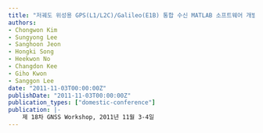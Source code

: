 ```yaml
---
title: "저궤도 위성용 GPS(L1/L2C)/Galileo(E1B) 통합 수신 MATLAB 소프트웨어 개발"
authors:
- Chongwon Kim
- Sungyong Lee
- Sanghoon Jeon
- Hongki Song
- Heekwon No
- Changdon Kee
- Giho Kwon
- Sanggon Lee
date: "2011-11-03T00:00:00Z"
publishDate: "2011-11-03T00:00:00Z"
publication_types: ["domestic-conference"]
publication: |-
    제 18차 GNSS Workshop, 2011년 11월 3-4일
---
```

